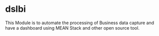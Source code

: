 # dslbi
This Module is to automate the processing of Business data capture and have a dashboard using MEAN Stack and other open source tool. 
